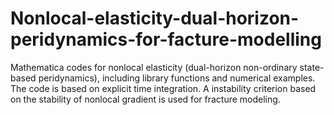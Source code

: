 # Nonlocal-elasticity-dual-horizon-peridynamics-for-facture-modelling
Mathematica codes for nonlocal elasticity (dual-horizon non-ordinary state-based peridynamics), including library functions and numerical examples. The code is based on explicit time integration. A instability criterion based on the stability of nonlocal gradient is used for fracture modeling.
